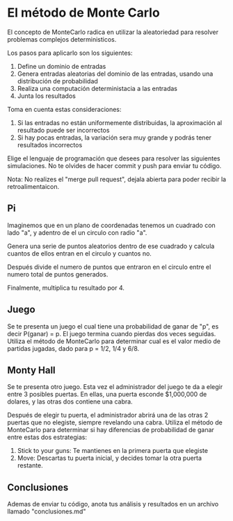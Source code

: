 # El método de Monte Carlo
El concepto de MonteCarlo radica en utilizar la aleatoriedad para resolver problemas complejos deterministicos.

Los pasos para aplicarlo son los siguientes:
1. Define un dominio de entradas
2. Genera entradas aleatorias del dominio de las entradas, usando una distribución de probabilidad
3. Realiza una computación deterministacia a las entradas
4. Junta los resultados


Toma en cuenta estas consideraciones:
1. Si las entradas no están uniformemente distribuidas, la aproximación al resultado puede ser incorrectos
2. Si hay pocas entradas, la variación sera muy grande y podrás tener resultados incorrectos

Elige el lenguaje de programación que desees para resolver las siguientes simulaciones. No te olvides de hacer commit y push para enviar tu código.

Nota: No realizes el "merge pull request", dejala abierta para poder recibir la retroalimentaicon.
## Pi
Imaginemos que en un plano de coordenadas tenemos un cuadrado con lado "a", y adentro de el un circulo con radio "a".

Genera una serie de puntos aleatorios dentro de ese cuadrado y calcula cuantos de ellos entran en el circulo y cuantos no.

Después divide el numero de puntos que entraron en el circulo entre el numero total de puntos generados.

Finalmente, multiplica tu resultado por 4.
## Juego
Se te presenta un juego el cual tiene una probabilidad de ganar de "p", es decir P(ganar) = p.
El juego termina cuando pierdas dos veces seguidas. Utiliza el método de MonteCarlo para determinar cual es el valor medio de partidas jugadas, dado para p = 1/2, 1/4 y 6/8.

## Monty Hall
Se te presenta otro juego. Esta vez el administrador del juego te da a elegir entre 3 posibles puertas. En ellas, una puerta esconde $1,000,000 de dolares, y las otras dos contiene una cabra.

Después de elegir tu puerta, el administrador abrirá una de las otras 2 puertas que no elegiste, siempre revelando una cabra. Utiliza el método de MonteCarlo para determinar si hay diferencias de probabilidad de ganar entre estas dos estrategias:
1. Stick to your guns: Te mantienes en la primera puerta que elegiste
2. Move: Descartas tu puerta inicial, y decides tomar la otra puerta restante.


## Conclusiones
Ademas de enviar tu código, anota tus análisis y resultados en un archivo llamado "conclusiones.md"